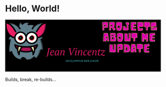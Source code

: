 # Hello, World!


[![Header](https://github.com/JeanVincentz/JeanVincentz/blob/master/header.png "Header")](https://jean-vincentz.fr/)


Builds, break, re-builds...




